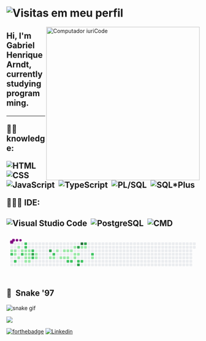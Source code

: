 # ![Visitas em meu perfil](https://komarev.com/ghpvc/?username=Gabrielarndt&color=ff00ff&label=Welcome+to+my+profile+you+are+visitor+nº:)
<img src="https://raw.githubusercontent.com/MicaelliMedeiros/micaellimedeiros/master/image/computer-illustration.png" min-width="400px" max-width="400px" width="400px" align="right" alt="Computador iuriCode">

<h2 align="left"> 
  Hi, I'm Gabriel Henrique Arndt, currently studying programming.
</p>

---

<p align="left">
  ✍🏾 knowledge:
  
![HTML](https://img.shields.io/badge/-HTML-black?style=flat&logo=HTML5)&nbsp;
![CSS](https://img.shields.io/badge/-CSS-black?style=flat&logo=CSS3&logoColor=1572B6)&nbsp;
![JavaScript](https://img.shields.io/badge/-JavaScript-black?style=flat&logo=JavaScript)&nbsp;
![TypeScript](https://img.shields.io/badge/-TypeScript-black?style=flat&logo=TypeScript&logoColor=3178C6)&nbsp;
![PL/SQL](https://img.shields.io/badge/-PL/SQL-black?style=flat&logo=Oracle)&nbsp;
![SQL*Plus](https://img.shields.io/badge/-SQL*Plus-black?style=flat&logo=Oracle)&nbsp;

</p>

<p align="left">
  👩🏾‍💻 IDE: 
  

![Visual Studio Code](https://img.shields.io/badge/-Visual%20Studio%20Code-black?style=flat&logo=visual-studio-code&logoColor=007ACC)&nbsp;
![PostgreSQL](https://img.shields.io/badge/-PostgreSQL-black?style=flat&logo=postgresql&logoColor=336791)&nbsp;
![CMD](https://img.shields.io/badge/-CMD-black?style=flat&logo=windows&logoColor=0078D6)&nbsp;  
---

<svg viewBox="-16 -32 880 192" width="880" height="192" xmlns="http://www.w3.org/2000/svg"><desc>Generated with https://github.com/Platane/snk</desc><style>@keyframes c0{1.63%{fill:var(--c1)}1.65%,to{fill:var(--ce)}}@keyframes c1{63.38%{fill:var(--c2)}63.4%,to{fill:var(--ce)}}@keyframes c2{2.18%{fill:var(--c1)}2.2%,to{fill:var(--ce)}}@keyframes c3{10.37%{fill:var(--c1)}10.39%,to{fill:var(--ce)}}@keyframes c4{65.02%{fill:var(--c2)}65.04%,to{fill:var(--ce)}}@keyframes c5{12.01%{fill:var(--c1)}12.03%,to{fill:var(--ce)}}@keyframes c6{9.28%{fill:var(--c1)}9.3%,to{fill:var(--ce)}}@keyframes c7{3.27%{fill:var(--c1)}3.29%,to{fill:var(--ce)}}@keyframes c8{61.74%{fill:var(--c2)}61.76%,to{fill:var(--ce)}}@keyframes c9{59.55%{fill:var(--c2)}59.57%,to{fill:var(--ce)}}@keyframes ca{59.01%{fill:var(--c2)}59.03%,to{fill:var(--ce)}}@keyframes cb{3.82%{fill:var(--c1)}3.84%,to{fill:var(--ce)}}@keyframes cc{5.45%{fill:var(--c1)}5.47%,to{fill:var(--ce)}}@keyframes cd{6%{fill:var(--c1)}6.02%,to{fill:var(--ce)}}@keyframes ce{7.64%{fill:var(--c1)}7.66%,to{fill:var(--ce)}}@keyframes cf{4.36%{fill:var(--c1)}4.38%,to{fill:var(--ce)}}@keyframes cg{4.91%{fill:var(--c1)}4.93%,to{fill:var(--ce)}}@keyframes ch{6.55%{fill:var(--c1)}6.57%,to{fill:var(--ce)}}@keyframes ci{7.09%{fill:var(--c1)}7.11%,to{fill:var(--ce)}}@keyframes cj{57.37%{fill:var(--c2)}57.39%,to{fill:var(--ce)}}@keyframes ck{68.84%{fill:var(--c3)}68.86%,to{fill:var(--ce)}}@keyframes cl{68.3%{fill:var(--c2)}68.32%,to{fill:var(--ce)}}@keyframes cm{16.93%{fill:var(--c1)}16.95%,to{fill:var(--ce)}}@keyframes cn{17.48%{fill:var(--c1)}17.5%,to{fill:var(--ce)}}@keyframes co{72.12%{fill:var(--c3)}72.14%,to{fill:var(--ce)}}@keyframes cp{19.66%{fill:var(--c1)}19.68%,to{fill:var(--ce)}}@keyframes cq{39.33%{fill:var(--c2)}39.35%,to{fill:var(--ce)}}@keyframes cr{20.21%{fill:var(--c1)}20.23%,to{fill:var(--ce)}}@keyframes cs{38.24%{fill:var(--c1)}38.26%,to{fill:var(--ce)}}@keyframes ct{21.3%{fill:var(--c1)}21.32%,to{fill:var(--ce)}}@keyframes cu{37.15%{fill:var(--c1)}37.17%,to{fill:var(--ce)}}@keyframes cv{21.85%{fill:var(--c1)}21.87%,to{fill:var(--ce)}}@keyframes cw{36.6%{fill:var(--c1)}36.62%,to{fill:var(--ce)}}@keyframes cx{22.39%{fill:var(--c1)}22.41%,to{fill:var(--ce)}}@keyframes cy{42.61%{fill:var(--c2)}42.63%,to{fill:var(--ce)}}@keyframes cz{36.06%{fill:var(--c1)}36.08%,to{fill:var(--ce)}}@keyframes c10{43.16%{fill:var(--c2)}43.18%,to{fill:var(--ce)}}@keyframes c11{34.96%{fill:var(--c1)}34.98%,to{fill:var(--ce)}}@keyframes c12{24.03%{fill:var(--c1)}24.05%,to{fill:var(--ce)}}@keyframes c13{23.49%{fill:var(--c1)}23.51%,to{fill:var(--ce)}}@keyframes c14{77.04%{fill:var(--c3)}77.06%,to{fill:var(--ce)}}@keyframes c15{24.58%{fill:var(--c1)}24.6%,to{fill:var(--ce)}}@keyframes c16{44.25%{fill:var(--c2)}44.27%,to{fill:var(--ce)}}@keyframes c17{84.14%{fill:var(--c3)}84.16%,to{fill:var(--ce)}}@keyframes c18{87.97%{fill:var(--c4)}87.99%,to{fill:var(--ce)}}@keyframes c19{26.22%{fill:var(--c1)}26.24%,to{fill:var(--ce)}}@keyframes c1a{44.8%{fill:var(--c2)}44.82%,to{fill:var(--ce)}}@keyframes c1b{78.68%{fill:var(--c3)}78.7%,to{fill:var(--ce)}}@keyframes c1c{26.77%{fill:var(--c1)}26.79%,to{fill:var(--ce)}}@keyframes c1d{47.53%{fill:var(--c2)}47.55%,to{fill:var(--ce)}}@keyframes c1e{29.5%{fill:var(--c1)}29.52%,to{fill:var(--ce)}}@keyframes u0{1.63%{transform:scale(0,1)}1.65%,2.18%{transform:scale(.03,1)}2.2%,3.27%{transform:scale(.06,1)}3.29%,3.82%{transform:scale(.09,1)}3.84%,4.36%{transform:scale(.13,1)}4.38%,4.91%{transform:scale(.16,1)}4.93%,5.45%{transform:scale(.19,1)}5.47%,6%{transform:scale(.22,1)}6.02%,6.55%{transform:scale(.25,1)}6.57%,7.09%{transform:scale(.28,1)}7.11%,7.64%{transform:scale(.31,1)}7.66%,9.28%{transform:scale(.34,1)}10.37%,9.3%{transform:scale(.38,1)}10.39%,12.01%{transform:scale(.41,1)}12.03%,16.93%{transform:scale(.44,1)}16.95%,17.48%{transform:scale(.47,1)}17.5%,19.66%{transform:scale(.5,1)}19.68%,20.21%{transform:scale(.53,1)}20.23%,21.3%{transform:scale(.56,1)}21.32%,21.85%{transform:scale(.59,1)}21.87%,22.39%{transform:scale(.63,1)}22.41%,23.49%{transform:scale(.66,1)}23.51%,24.03%{transform:scale(.69,1)}24.05%,24.58%{transform:scale(.72,1)}24.6%,26.22%{transform:scale(.75,1)}26.24%,26.77%{transform:scale(.78,1)}26.79%,29.5%{transform:scale(.81,1)}29.52%,34.96%{transform:scale(.84,1)}34.98%,36.06%{transform:scale(.88,1)}36.08%,36.6%{transform:scale(.91,1)}36.62%,37.15%{transform:scale(.94,1)}37.17%,38.24%{transform:scale(.97,1)}38.26%,to{transform:scale(1,1)}}@keyframes u1{39.33%{transform:scale(0,1)}39.35%,42.61%{transform:scale(.08,1)}42.63%,43.16%{transform:scale(.15,1)}43.18%,44.25%{transform:scale(.23,1)}44.27%,44.8%{transform:scale(.31,1)}44.82%,47.53%{transform:scale(.38,1)}47.55%,57.37%{transform:scale(.46,1)}57.39%,59.01%{transform:scale(.54,1)}59.03%,59.55%{transform:scale(.62,1)}59.57%,61.74%{transform:scale(.69,1)}61.76%,63.38%{transform:scale(.77,1)}63.4%,65.02%{transform:scale(.85,1)}65.04%,68.3%{transform:scale(.92,1)}68.32%,to{transform:scale(1,1)}}@keyframes u2{68.84%{transform:scale(0,1)}68.86%,72.12%{transform:scale(.2,1)}72.14%,77.04%{transform:scale(.4,1)}77.06%,78.68%{transform:scale(.6,1)}78.7%,84.14%{transform:scale(.8,1)}84.16%,to{transform:scale(1,1)}}@keyframes u3{87.97%{transform:scale(0,1)}87.99%,to{transform:scale(1,1)}}@keyframes s0{0%,99.45%{transform:translate(0,-16px)}1.64%{transform:translate(0,32px)}14.21%,4.37%{transform:translate(80px,32px)}4.92%{transform:translate(80px,48px)}5.46%{transform:translate(64px,48px)}6.01%,8.2%{transform:translate(64px,64px)}6.56%{transform:translate(80px,64px)}7.1%{transform:translate(80px,80px)}7.65%{transform:translate(64px,80px)}9.29%{transform:translate(32px,64px)}9.84%{transform:translate(32px,48px)}10.38%{transform:translate(16px,48px)}10.93%{transform:translate(16px,32px)}11.48%{transform:translate(32px,32px)}12.02%{transform:translate(32px,16px)}12.57%{transform:translate(48px,16px)}13.11%{transform:translate(48px,32px)}14.75%{transform:translate(80px,16px)}15.85%{transform:translate(112px,16px)}17.49%{transform:translate(112px,64px)}23.5%{transform:translate(288px,64px)}24.04%{transform:translate(288px,48px)}25.14%{transform:translate(320px,48px)}26.23%{transform:translate(320px,16px)}27.32%,79.78%{transform:translate(352px,16px)}28.96%{transform:translate(352px,64px)}30.05%{transform:translate(384px,64px)}31.15%{transform:translate(384px,32px)}34.43%{transform:translate(288px,32px)}34.97%{transform:translate(288px,16px)}35.52%{transform:translate(272px,16px)}36.07%{transform:translate(272px,32px)}38.8%{transform:translate(192px,32px)}39.34%{transform:translate(192px,48px)}41.53%{transform:translate(256px,48px)}42.62%{transform:translate(256px,80px)}46.45%{transform:translate(368px,80px)}47.54%{transform:translate(368px,48px)}54.64%{transform:translate(160px,48px)}55.19%{transform:translate(160px,32px)}57.38%{transform:translate(96px,32px)}57.92%{transform:translate(96px,16px)}59.02%{transform:translate(64px,16px)}59.56%,96.72%{transform:translate(64px,0)}60.11%{transform:translate(48px,0)}61.75%{transform:translate(48px,48px)}63.39%{transform:translate(0,48px)}63.93%{transform:translate(0,64px)}64.48%{transform:translate(16px,64px)}65.03%{transform:translate(16px,80px)}67.76%{transform:translate(96px,80px)}68.85%{transform:translate(96px,48px)}71.58%{transform:translate(176px,48px)}72.13%{transform:translate(176px,32px)}76.5%{transform:translate(304px,32px)}77.05%,81.42%{transform:translate(304px,16px)}78.14%{transform:translate(336px,16px)}78.69%{transform:translate(336px,0)}79.23%{transform:translate(352px,0)}84.15%{transform:translate(304px,96px)}84.7%{transform:translate(320px,96px)}87.98%{transform:translate(320px,0)}97.27%{transform:translate(64px,-16px)}}@keyframes s1{0%,99.45%{transform:translate(16px,-16px)}.55%{transform:translate(0,-16px)}2.19%{transform:translate(0,32px)}14.75%,4.92%{transform:translate(80px,32px)}5.46%{transform:translate(80px,48px)}6.01%{transform:translate(64px,48px)}6.56%,8.74%{transform:translate(64px,64px)}7.1%{transform:translate(80px,64px)}7.65%{transform:translate(80px,80px)}8.2%{transform:translate(64px,80px)}9.84%{transform:translate(32px,64px)}10.38%{transform:translate(32px,48px)}10.93%{transform:translate(16px,48px)}11.48%{transform:translate(16px,32px)}12.02%{transform:translate(32px,32px)}12.57%{transform:translate(32px,16px)}13.11%{transform:translate(48px,16px)}13.66%{transform:translate(48px,32px)}15.3%{transform:translate(80px,16px)}16.39%{transform:translate(112px,16px)}18.03%{transform:translate(112px,64px)}24.04%{transform:translate(288px,64px)}24.59%{transform:translate(288px,48px)}25.68%{transform:translate(320px,48px)}26.78%{transform:translate(320px,16px)}27.87%,80.33%{transform:translate(352px,16px)}29.51%{transform:translate(352px,64px)}30.6%{transform:translate(384px,64px)}31.69%{transform:translate(384px,32px)}34.97%{transform:translate(288px,32px)}35.52%{transform:translate(288px,16px)}36.07%{transform:translate(272px,16px)}36.61%{transform:translate(272px,32px)}39.34%{transform:translate(192px,32px)}39.89%{transform:translate(192px,48px)}42.08%{transform:translate(256px,48px)}43.17%{transform:translate(256px,80px)}46.99%{transform:translate(368px,80px)}48.09%{transform:translate(368px,48px)}55.19%{transform:translate(160px,48px)}55.74%{transform:translate(160px,32px)}57.92%{transform:translate(96px,32px)}58.47%{transform:translate(96px,16px)}59.56%{transform:translate(64px,16px)}60.11%,97.27%{transform:translate(64px,0)}60.66%{transform:translate(48px,0)}62.3%{transform:translate(48px,48px)}63.93%{transform:translate(0,48px)}64.48%{transform:translate(0,64px)}65.03%{transform:translate(16px,64px)}65.57%{transform:translate(16px,80px)}68.31%{transform:translate(96px,80px)}69.4%{transform:translate(96px,48px)}72.13%{transform:translate(176px,48px)}72.68%{transform:translate(176px,32px)}77.05%{transform:translate(304px,32px)}77.6%,81.97%{transform:translate(304px,16px)}78.69%{transform:translate(336px,16px)}79.23%{transform:translate(336px,0)}79.78%{transform:translate(352px,0)}84.7%{transform:translate(304px,96px)}85.25%{transform:translate(320px,96px)}88.52%{transform:translate(320px,0)}97.81%{transform:translate(64px,-16px)}}@keyframes s2{0%,99.45%{transform:translate(32px,-16px)}1.09%{transform:translate(0,-16px)}2.73%{transform:translate(0,32px)}15.3%,5.46%{transform:translate(80px,32px)}6.01%{transform:translate(80px,48px)}6.56%{transform:translate(64px,48px)}7.1%,9.29%{transform:translate(64px,64px)}7.65%{transform:translate(80px,64px)}8.2%{transform:translate(80px,80px)}8.74%{transform:translate(64px,80px)}10.38%{transform:translate(32px,64px)}10.93%{transform:translate(32px,48px)}11.48%{transform:translate(16px,48px)}12.02%{transform:translate(16px,32px)}12.57%{transform:translate(32px,32px)}13.11%{transform:translate(32px,16px)}13.66%{transform:translate(48px,16px)}14.21%{transform:translate(48px,32px)}15.85%{transform:translate(80px,16px)}16.94%{transform:translate(112px,16px)}18.58%{transform:translate(112px,64px)}24.59%{transform:translate(288px,64px)}25.14%{transform:translate(288px,48px)}26.23%{transform:translate(320px,48px)}27.32%{transform:translate(320px,16px)}28.42%,80.87%{transform:translate(352px,16px)}30.05%{transform:translate(352px,64px)}31.15%{transform:translate(384px,64px)}32.24%{transform:translate(384px,32px)}35.52%{transform:translate(288px,32px)}36.07%{transform:translate(288px,16px)}36.61%{transform:translate(272px,16px)}37.16%{transform:translate(272px,32px)}39.89%{transform:translate(192px,32px)}40.44%{transform:translate(192px,48px)}42.62%{transform:translate(256px,48px)}43.72%{transform:translate(256px,80px)}47.54%{transform:translate(368px,80px)}48.63%{transform:translate(368px,48px)}55.74%{transform:translate(160px,48px)}56.28%{transform:translate(160px,32px)}58.47%{transform:translate(96px,32px)}59.02%{transform:translate(96px,16px)}60.11%{transform:translate(64px,16px)}60.66%,97.81%{transform:translate(64px,0)}61.2%{transform:translate(48px,0)}62.84%{transform:translate(48px,48px)}64.48%{transform:translate(0,48px)}65.03%{transform:translate(0,64px)}65.57%{transform:translate(16px,64px)}66.12%{transform:translate(16px,80px)}68.85%{transform:translate(96px,80px)}69.95%{transform:translate(96px,48px)}72.68%{transform:translate(176px,48px)}73.22%{transform:translate(176px,32px)}77.6%{transform:translate(304px,32px)}78.14%,82.51%{transform:translate(304px,16px)}79.23%{transform:translate(336px,16px)}79.78%{transform:translate(336px,0)}80.33%{transform:translate(352px,0)}85.25%{transform:translate(304px,96px)}85.79%{transform:translate(320px,96px)}89.07%{transform:translate(320px,0)}98.36%{transform:translate(64px,-16px)}}@keyframes s3{0%,99.45%{transform:translate(48px,-16px)}1.64%{transform:translate(0,-16px)}3.28%{transform:translate(0,32px)}15.85%,6.01%{transform:translate(80px,32px)}6.56%{transform:translate(80px,48px)}7.1%{transform:translate(64px,48px)}7.65%,9.84%{transform:translate(64px,64px)}8.2%{transform:translate(80px,64px)}8.74%{transform:translate(80px,80px)}9.29%{transform:translate(64px,80px)}10.93%{transform:translate(32px,64px)}11.48%{transform:translate(32px,48px)}12.02%{transform:translate(16px,48px)}12.57%{transform:translate(16px,32px)}13.11%{transform:translate(32px,32px)}13.66%{transform:translate(32px,16px)}14.21%{transform:translate(48px,16px)}14.75%{transform:translate(48px,32px)}16.39%{transform:translate(80px,16px)}17.49%{transform:translate(112px,16px)}19.13%{transform:translate(112px,64px)}25.14%{transform:translate(288px,64px)}25.68%{transform:translate(288px,48px)}26.78%{transform:translate(320px,48px)}27.87%{transform:translate(320px,16px)}28.96%,81.42%{transform:translate(352px,16px)}30.6%{transform:translate(352px,64px)}31.69%{transform:translate(384px,64px)}32.79%{transform:translate(384px,32px)}36.07%{transform:translate(288px,32px)}36.61%{transform:translate(288px,16px)}37.16%{transform:translate(272px,16px)}37.7%{transform:translate(272px,32px)}40.44%{transform:translate(192px,32px)}40.98%{transform:translate(192px,48px)}43.17%{transform:translate(256px,48px)}44.26%{transform:translate(256px,80px)}48.09%{transform:translate(368px,80px)}49.18%{transform:translate(368px,48px)}56.28%{transform:translate(160px,48px)}56.83%{transform:translate(160px,32px)}59.02%{transform:translate(96px,32px)}59.56%{transform:translate(96px,16px)}60.66%{transform:translate(64px,16px)}61.2%,98.36%{transform:translate(64px,0)}61.75%{transform:translate(48px,0)}63.39%{transform:translate(48px,48px)}65.03%{transform:translate(0,48px)}65.57%{transform:translate(0,64px)}66.12%{transform:translate(16px,64px)}66.67%{transform:translate(16px,80px)}69.4%{transform:translate(96px,80px)}70.49%{transform:translate(96px,48px)}73.22%{transform:translate(176px,48px)}73.77%{transform:translate(176px,32px)}78.14%{transform:translate(304px,32px)}78.69%,83.06%{transform:translate(304px,16px)}79.78%{transform:translate(336px,16px)}80.33%{transform:translate(336px,0)}80.87%{transform:translate(352px,0)}85.79%{transform:translate(304px,96px)}86.34%{transform:translate(320px,96px)}89.62%{transform:translate(320px,0)}98.91%{transform:translate(64px,-16px)}}:root{--cb:#1b1f230a;--cs:purple;--ce:#ebedf0;--c0:#ebedf0;--c1:#9be9a8;--c2:#40c463;--c3:#30a14e;--c4:#216e39}@media (prefers-color-scheme:dark){:root{--cb:#1b1f230a;--cs:purple;--ce:#161b22;--c1:#01311f;--c2:#034525;--c3:#0f6d31;--c4:#00c647}}.c{shape-rendering:geometricPrecision;fill:var(--ce);stroke-width:1px;stroke:var(--cb);animation:none 18300ms linear infinite}.c.c0{fill:var(--c1);animation-name:c0}.c.c1{fill:var(--c2);animation-name:c1}.c.c2,.c.c3{fill:var(--c1);animation-name:c2}.c.c3{animation-name:c3}.c.c4{fill:var(--c2);animation-name:c4}.c.c5,.c.c6,.c.c7{fill:var(--c1);animation-name:c5}.c.c6,.c.c7{animation-name:c6}.c.c7{animation-name:c7}.c.c8,.c.c9,.c.ca{fill:var(--c2);animation-name:c8}.c.c9,.c.ca{animation-name:c9}.c.ca{animation-name:ca}.c.cb,.c.cc{fill:var(--c1);animation-name:cb}.c.cc{animation-name:cc}.c.cd,.c.ce,.c.cf{fill:var(--c1);animation-name:cd}.c.ce,.c.cf{animation-name:ce}.c.cf{animation-name:cf}.c.cg,.c.ch,.c.ci{fill:var(--c1);animation-name:cg}.c.ch,.c.ci{animation-name:ch}.c.ci{animation-name:ci}.c.cj{fill:var(--c2);animation-name:cj}.c.ck{fill:var(--c3);animation-name:ck}.c.cl{fill:var(--c2);animation-name:cl}.c.cm,.c.cn{fill:var(--c1);animation-name:cm}.c.cn{animation-name:cn}.c.co{fill:var(--c3);animation-name:co}.c.cp{fill:var(--c1);animation-name:cp}.c.cq{fill:var(--c2);animation-name:cq}.c.cr{fill:var(--c1);animation-name:cr}.c.cs,.c.ct,.c.cu{fill:var(--c1);animation-name:cs}.c.ct,.c.cu{animation-name:ct}.c.cu{animation-name:cu}.c.cv,.c.cw,.c.cx{fill:var(--c1);animation-name:cv}.c.cw,.c.cx{animation-name:cw}.c.cx{animation-name:cx}.c.cy{fill:var(--c2);animation-name:cy}.c.cz{fill:var(--c1);animation-name:cz}.c.c10{fill:var(--c2);animation-name:c10}.c.c11,.c.c12,.c.c13{fill:var(--c1);animation-name:c11}.c.c12,.c.c13{animation-name:c12}.c.c13{animation-name:c13}.c.c14{fill:var(--c3);animation-name:c14}.c.c15{fill:var(--c1);animation-name:c15}.c.c16{fill:var(--c2);animation-name:c16}.c.c17{fill:var(--c3);animation-name:c17}.c.c18{fill:var(--c4);animation-name:c18}.c.c19{fill:var(--c1);animation-name:c19}.c.c1a{fill:var(--c2);animation-name:c1a}.c.c1b{fill:var(--c3);animation-name:c1b}.c.c1c{fill:var(--c1);animation-name:c1c}.c.c1d{fill:var(--c2);animation-name:c1d}.c.c1e{fill:var(--c1);animation-name:c1e}.s,.u{animation:none linear 18300ms infinite}.u,.u.u0{transform-origin:0 0}.u{transform:scale(0,1)}.u.u0{fill:var(--c1);animation-name:u0}.u.u1{fill:var(--c2);animation-name:u1;transform-origin:532.1px 0}.u.u2{fill:var(--c3);animation-name:u2;transform-origin:748.2px 0}.u.u3{fill:var(--c4);animation-name:u3;transform-origin:831.4px 0}.s{shape-rendering:geometricPrecision;fill:var(--cs)}.s.s0{transform:translate(0,-16px);animation-name:s0}.s.s1{transform:translate(16px,-16px);animation-name:s1}.s.s2{transform:translate(32px,-16px);animation-name:s2}.s.s3{transform:translate(48px,-16px);animation-name:s3}</style><rect class="c" x="2" y="2" rx="2" ry="2" width="12" height="12"/><rect class="c" x="2" y="18" rx="2" ry="2" width="12" height="12"/><rect class="c c0" x="2" y="34" rx="2" ry="2" width="12" height="12"/><rect class="c c1" x="2" y="50" rx="2" ry="2" width="12" height="12"/><rect class="c" x="2" y="66" rx="2" ry="2" width="12" height="12"/><rect class="c" x="2" y="82" rx="2" ry="2" width="12" height="12"/><rect class="c" x="2" y="98" rx="2" ry="2" width="12" height="12"/><rect class="c" x="18" y="2" rx="2" ry="2" width="12" height="12"/><rect class="c" x="18" y="18" rx="2" ry="2" width="12" height="12"/><rect class="c c2" x="18" y="34" rx="2" ry="2" width="12" height="12"/><rect class="c c3" x="18" y="50" rx="2" ry="2" width="12" height="12"/><rect class="c" x="18" y="66" rx="2" ry="2" width="12" height="12"/><rect class="c c4" x="18" y="82" rx="2" ry="2" width="12" height="12"/><rect class="c" x="18" y="98" rx="2" ry="2" width="12" height="12"/><rect class="c" x="34" y="2" rx="2" ry="2" width="12" height="12"/><rect class="c c5" x="34" y="18" rx="2" ry="2" width="12" height="12"/><rect class="c" x="34" y="34" rx="2" ry="2" width="12" height="12"/><rect class="c" x="34" y="50" rx="2" ry="2" width="12" height="12"/><rect class="c c6" x="34" y="66" rx="2" ry="2" width="12" height="12"/><rect class="c" x="34" y="82" rx="2" ry="2" width="12" height="12"/><rect class="c" x="34" y="98" rx="2" ry="2" width="12" height="12"/><rect class="c" x="50" y="2" rx="2" ry="2" width="12" height="12"/><rect class="c" x="50" y="18" rx="2" ry="2" width="12" height="12"/><rect class="c c7" x="50" y="34" rx="2" ry="2" width="12" height="12"/><rect class="c c8" x="50" y="50" rx="2" ry="2" width="12" height="12"/><rect class="c" x="50" y="66" rx="2" ry="2" width="12" height="12"/><rect class="c" x="50" y="82" rx="2" ry="2" width="12" height="12"/><rect class="c" x="50" y="98" rx="2" ry="2" width="12" height="12"/><rect class="c c9" x="66" y="2" rx="2" ry="2" width="12" height="12"/><rect class="c ca" x="66" y="18" rx="2" ry="2" width="12" height="12"/><rect class="c cb" x="66" y="34" rx="2" ry="2" width="12" height="12"/><rect class="c cc" x="66" y="50" rx="2" ry="2" width="12" height="12"/><rect class="c cd" x="66" y="66" rx="2" ry="2" width="12" height="12"/><rect class="c ce" x="66" y="82" rx="2" ry="2" width="12" height="12"/><rect class="c" x="66" y="98" rx="2" ry="2" width="12" height="12"/><rect class="c" x="82" y="2" rx="2" ry="2" width="12" height="12"/><rect class="c" x="82" y="18" rx="2" ry="2" width="12" height="12"/><rect class="c cf" x="82" y="34" rx="2" ry="2" width="12" height="12"/><rect class="c cg" x="82" y="50" rx="2" ry="2" width="12" height="12"/><rect class="c ch" x="82" y="66" rx="2" ry="2" width="12" height="12"/><rect class="c ci" x="82" y="82" rx="2" ry="2" width="12" height="12"/><rect class="c" x="82" y="98" rx="2" ry="2" width="12" height="12"/><rect class="c" x="98" y="2" rx="2" ry="2" width="12" height="12"/><rect class="c" x="98" y="18" rx="2" ry="2" width="12" height="12"/><rect class="c cj" x="98" y="34" rx="2" ry="2" width="12" height="12"/><rect class="c ck" x="98" y="50" rx="2" ry="2" width="12" height="12"/><rect class="c cl" x="98" y="66" rx="2" ry="2" width="12" height="12"/><rect class="c" x="98" y="82" rx="2" ry="2" width="12" height="12"/><rect class="c" x="98" y="98" rx="2" ry="2" width="12" height="12"/><rect class="c" x="114" y="2" rx="2" ry="2" width="12" height="12"/><rect class="c" x="114" y="18" rx="2" ry="2" width="12" height="12"/><rect class="c" x="114" y="34" rx="2" ry="2" width="12" height="12"/><rect class="c cm" x="114" y="50" rx="2" ry="2" width="12" height="12"/><rect class="c cn" x="114" y="66" rx="2" ry="2" width="12" height="12"/><rect class="c" x="114" y="82" rx="2" ry="2" width="12" height="12"/><rect class="c" x="114" y="98" rx="2" ry="2" width="12" height="12"/><rect class="c" x="130" y="2" rx="2" ry="2" width="12" height="12"/><rect class="c" x="130" y="18" rx="2" ry="2" width="12" height="12"/><rect class="c" x="130" y="34" rx="2" ry="2" width="12" height="12"/><rect class="c" x="130" y="50" rx="2" ry="2" width="12" height="12"/><rect class="c" x="130" y="66" rx="2" ry="2" width="12" height="12"/><rect class="c" x="130" y="82" rx="2" ry="2" width="12" height="12"/><rect class="c" x="130" y="98" rx="2" ry="2" width="12" height="12"/><rect class="c" x="146" y="2" rx="2" ry="2" width="12" height="12"/><rect class="c" x="146" y="18" rx="2" ry="2" width="12" height="12"/><rect class="c" x="146" y="34" rx="2" ry="2" width="12" height="12"/><rect class="c" x="146" y="50" rx="2" ry="2" width="12" height="12"/><rect class="c" x="146" y="66" rx="2" ry="2" width="12" height="12"/><rect class="c" x="146" y="82" rx="2" ry="2" width="12" height="12"/><rect class="c" x="146" y="98" rx="2" ry="2" width="12" height="12"/><rect class="c" x="162" y="2" rx="2" ry="2" width="12" height="12"/><rect class="c" x="162" y="18" rx="2" ry="2" width="12" height="12"/><rect class="c" x="162" y="34" rx="2" ry="2" width="12" height="12"/><rect class="c" x="162" y="50" rx="2" ry="2" width="12" height="12"/><rect class="c" x="162" y="66" rx="2" ry="2" width="12" height="12"/><rect class="c" x="162" y="82" rx="2" ry="2" width="12" height="12"/><rect class="c" x="162" y="98" rx="2" ry="2" width="12" height="12"/><rect class="c" x="178" y="2" rx="2" ry="2" width="12" height="12"/><rect class="c" x="178" y="18" rx="2" ry="2" width="12" height="12"/><rect class="c co" x="178" y="34" rx="2" ry="2" width="12" height="12"/><rect class="c" x="178" y="50" rx="2" ry="2" width="12" height="12"/><rect class="c cp" x="178" y="66" rx="2" ry="2" width="12" height="12"/><rect class="c" x="178" y="82" rx="2" ry="2" width="12" height="12"/><rect class="c" x="178" y="98" rx="2" ry="2" width="12" height="12"/><rect class="c" x="194" y="2" rx="2" ry="2" width="12" height="12"/><rect class="c" x="194" y="18" rx="2" ry="2" width="12" height="12"/><rect class="c" x="194" y="34" rx="2" ry="2" width="12" height="12"/><rect class="c cq" x="194" y="50" rx="2" ry="2" width="12" height="12"/><rect class="c cr" x="194" y="66" rx="2" ry="2" width="12" height="12"/><rect class="c" x="194" y="82" rx="2" ry="2" width="12" height="12"/><rect class="c" x="194" y="98" rx="2" ry="2" width="12" height="12"/><rect class="c" x="210" y="2" rx="2" ry="2" width="12" height="12"/><rect class="c" x="210" y="18" rx="2" ry="2" width="12" height="12"/><rect class="c cs" x="210" y="34" rx="2" ry="2" width="12" height="12"/><rect class="c" x="210" y="50" rx="2" ry="2" width="12" height="12"/><rect class="c" x="210" y="66" rx="2" ry="2" width="12" height="12"/><rect class="c" x="210" y="82" rx="2" ry="2" width="12" height="12"/><rect class="c" x="210" y="98" rx="2" ry="2" width="12" height="12"/><rect class="c" x="226" y="2" rx="2" ry="2" width="12" height="12"/><rect class="c" x="226" y="18" rx="2" ry="2" width="12" height="12"/><rect class="c" x="226" y="34" rx="2" ry="2" width="12" height="12"/><rect class="c" x="226" y="50" rx="2" ry="2" width="12" height="12"/><rect class="c ct" x="226" y="66" rx="2" ry="2" width="12" height="12"/><rect class="c" x="226" y="82" rx="2" ry="2" width="12" height="12"/><rect class="c" x="226" y="98" rx="2" ry="2" width="12" height="12"/><rect class="c" x="242" y="2" rx="2" ry="2" width="12" height="12"/><rect class="c" x="242" y="18" rx="2" ry="2" width="12" height="12"/><rect class="c cu" x="242" y="34" rx="2" ry="2" width="12" height="12"/><rect class="c" x="242" y="50" rx="2" ry="2" width="12" height="12"/><rect class="c cv" x="242" y="66" rx="2" ry="2" width="12" height="12"/><rect class="c" x="242" y="82" rx="2" ry="2" width="12" height="12"/><rect class="c" x="242" y="98" rx="2" ry="2" width="12" height="12"/><rect class="c" x="258" y="2" rx="2" ry="2" width="12" height="12"/><rect class="c" x="258" y="18" rx="2" ry="2" width="12" height="12"/><rect class="c cw" x="258" y="34" rx="2" ry="2" width="12" height="12"/><rect class="c" x="258" y="50" rx="2" ry="2" width="12" height="12"/><rect class="c cx" x="258" y="66" rx="2" ry="2" width="12" height="12"/><rect class="c cy" x="258" y="82" rx="2" ry="2" width="12" height="12"/><rect class="c" x="258" y="98" rx="2" ry="2" width="12" height="12"/><rect class="c" x="274" y="2" rx="2" ry="2" width="12" height="12"/><rect class="c" x="274" y="18" rx="2" ry="2" width="12" height="12"/><rect class="c cz" x="274" y="34" rx="2" ry="2" width="12" height="12"/><rect class="c" x="274" y="50" rx="2" ry="2" width="12" height="12"/><rect class="c" x="274" y="66" rx="2" ry="2" width="12" height="12"/><rect class="c c10" x="274" y="82" rx="2" ry="2" width="12" height="12"/><rect class="c" x="274" y="98" rx="2" ry="2" width="12" height="12"/><rect class="c" x="290" y="2" rx="2" ry="2" width="12" height="12"/><rect class="c c11" x="290" y="18" rx="2" ry="2" width="12" height="12"/><rect class="c" x="290" y="34" rx="2" ry="2" width="12" height="12"/><rect class="c c12" x="290" y="50" rx="2" ry="2" width="12" height="12"/><rect class="c c13" x="290" y="66" rx="2" ry="2" width="12" height="12"/><rect class="c" x="290" y="82" rx="2" ry="2" width="12" height="12"/><rect class="c" x="290" y="98" rx="2" ry="2" width="12" height="12"/><rect class="c" x="306" y="2" rx="2" ry="2" width="12" height="12"/><rect class="c c14" x="306" y="18" rx="2" ry="2" width="12" height="12"/><rect class="c" x="306" y="34" rx="2" ry="2" width="12" height="12"/><rect class="c c15" x="306" y="50" rx="2" ry="2" width="12" height="12"/><rect class="c" x="306" y="66" rx="2" ry="2" width="12" height="12"/><rect class="c c16" x="306" y="82" rx="2" ry="2" width="12" height="12"/><rect class="c c17" x="306" y="98" rx="2" ry="2" width="12" height="12"/><rect class="c c18" x="322" y="2" rx="2" ry="2" width="12" height="12"/><rect class="c c19" x="322" y="18" rx="2" ry="2" width="12" height="12"/><rect class="c" x="322" y="34" rx="2" ry="2" width="12" height="12"/><rect class="c" x="322" y="50" rx="2" ry="2" width="12" height="12"/><rect class="c" x="322" y="66" rx="2" ry="2" width="12" height="12"/><rect class="c c1a" x="322" y="82" rx="2" ry="2" width="12" height="12"/><rect class="c" x="322" y="98" rx="2" ry="2" width="12" height="12"/><rect class="c c1b" x="338" y="2" rx="2" ry="2" width="12" height="12"/><rect class="c c1c" x="338" y="18" rx="2" ry="2" width="12" height="12"/><rect class="c" x="338" y="34" rx="2" ry="2" width="12" height="12"/><rect class="c" x="338" y="50" rx="2" ry="2" width="12" height="12"/><rect class="c" x="338" y="66" rx="2" ry="2" width="12" height="12"/><rect class="c" x="338" y="82" rx="2" ry="2" width="12" height="12"/><rect class="c" x="338" y="98" rx="2" ry="2" width="12" height="12"/><rect class="c" x="354" y="2" rx="2" ry="2" width="12" height="12"/><rect class="c" x="354" y="18" rx="2" ry="2" width="12" height="12"/><rect class="c" x="354" y="34" rx="2" ry="2" width="12" height="12"/><rect class="c" x="354" y="50" rx="2" ry="2" width="12" height="12"/><rect class="c" x="354" y="66" rx="2" ry="2" width="12" height="12"/><rect class="c" x="354" y="82" rx="2" ry="2" width="12" height="12"/><rect class="c" x="354" y="98" rx="2" ry="2" width="12" height="12"/><rect class="c" x="370" y="2" rx="2" ry="2" width="12" height="12"/><rect class="c" x="370" y="18" rx="2" ry="2" width="12" height="12"/><rect class="c" x="370" y="34" rx="2" ry="2" width="12" height="12"/><rect class="c c1d" x="370" y="50" rx="2" ry="2" width="12" height="12"/><rect class="c c1e" x="370" y="66" rx="2" ry="2" width="12" height="12"/><rect class="c" x="370" y="82" rx="2" ry="2" width="12" height="12"/><rect class="c" x="370" y="98" rx="2" ry="2" width="12" height="12"/><rect class="c" x="386" y="2" rx="2" ry="2" width="12" height="12"/><rect class="c" x="386" y="18" rx="2" ry="2" width="12" height="12"/><rect class="c" x="386" y="34" rx="2" ry="2" width="12" height="12"/><rect class="c" x="386" y="50" rx="2" ry="2" width="12" height="12"/><rect class="c" x="386" y="66" rx="2" ry="2" width="12" height="12"/><rect class="c" x="386" y="82" rx="2" ry="2" width="12" height="12"/><rect class="c" x="386" y="98" rx="2" ry="2" width="12" height="12"/><rect class="c" x="402" y="2" rx="2" ry="2" width="12" height="12"/><rect class="c" x="402" y="18" rx="2" ry="2" width="12" height="12"/><rect class="c" x="402" y="34" rx="2" ry="2" width="12" height="12"/><rect class="c" x="402" y="50" rx="2" ry="2" width="12" height="12"/><rect class="c" x="402" y="66" rx="2" ry="2" width="12" height="12"/><rect class="c" x="402" y="82" rx="2" ry="2" width="12" height="12"/><rect class="c" x="402" y="98" rx="2" ry="2" width="12" height="12"/><rect class="c" x="418" y="2" rx="2" ry="2" width="12" height="12"/><rect class="c" x="418" y="18" rx="2" ry="2" width="12" height="12"/><rect class="c" x="418" y="34" rx="2" ry="2" width="12" height="12"/><rect class="c" x="418" y="50" rx="2" ry="2" width="12" height="12"/><rect class="c" x="418" y="66" rx="2" ry="2" width="12" height="12"/><rect class="c" x="418" y="82" rx="2" ry="2" width="12" height="12"/><rect class="c" x="418" y="98" rx="2" ry="2" width="12" height="12"/><rect class="c" x="434" y="2" rx="2" ry="2" width="12" height="12"/><rect class="c" x="434" y="18" rx="2" ry="2" width="12" height="12"/><rect class="c" x="434" y="34" rx="2" ry="2" width="12" height="12"/><rect class="c" x="434" y="50" rx="2" ry="2" width="12" height="12"/><rect class="c" x="434" y="66" rx="2" ry="2" width="12" height="12"/><rect class="c" x="434" y="82" rx="2" ry="2" width="12" height="12"/><rect class="c" x="434" y="98" rx="2" ry="2" width="12" height="12"/><rect class="c" x="450" y="2" rx="2" ry="2" width="12" height="12"/><rect class="c" x="450" y="18" rx="2" ry="2" width="12" height="12"/><rect class="c" x="450" y="34" rx="2" ry="2" width="12" height="12"/><rect class="c" x="450" y="50" rx="2" ry="2" width="12" height="12"/><rect class="c" x="450" y="66" rx="2" ry="2" width="12" height="12"/><rect class="c" x="450" y="82" rx="2" ry="2" width="12" height="12"/><rect class="c" x="450" y="98" rx="2" ry="2" width="12" height="12"/><rect class="c" x="466" y="2" rx="2" ry="2" width="12" height="12"/><rect class="c" x="466" y="18" rx="2" ry="2" width="12" height="12"/><rect class="c" x="466" y="34" rx="2" ry="2" width="12" height="12"/><rect class="c" x="466" y="50" rx="2" ry="2" width="12" height="12"/><rect class="c" x="466" y="66" rx="2" ry="2" width="12" height="12"/><rect class="c" x="466" y="82" rx="2" ry="2" width="12" height="12"/><rect class="c" x="466" y="98" rx="2" ry="2" width="12" height="12"/><rect class="c" x="482" y="2" rx="2" ry="2" width="12" height="12"/><rect class="c" x="482" y="18" rx="2" ry="2" width="12" height="12"/><rect class="c" x="482" y="34" rx="2" ry="2" width="12" height="12"/><rect class="c" x="482" y="50" rx="2" ry="2" width="12" height="12"/><rect class="c" x="482" y="66" rx="2" ry="2" width="12" height="12"/><rect class="c" x="482" y="82" rx="2" ry="2" width="12" height="12"/><rect class="c" x="482" y="98" rx="2" ry="2" width="12" height="12"/><rect class="c" x="498" y="2" rx="2" ry="2" width="12" height="12"/><rect class="c" x="498" y="18" rx="2" ry="2" width="12" height="12"/><rect class="c" x="498" y="34" rx="2" ry="2" width="12" height="12"/><rect class="c" x="498" y="50" rx="2" ry="2" width="12" height="12"/><rect class="c" x="498" y="66" rx="2" ry="2" width="12" height="12"/><rect class="c" x="498" y="82" rx="2" ry="2" width="12" height="12"/><rect class="c" x="498" y="98" rx="2" ry="2" width="12" height="12"/><rect class="c" x="514" y="2" rx="2" ry="2" width="12" height="12"/><rect class="c" x="514" y="18" rx="2" ry="2" width="12" height="12"/><rect class="c" x="514" y="34" rx="2" ry="2" width="12" height="12"/><rect class="c" x="514" y="50" rx="2" ry="2" width="12" height="12"/><rect class="c" x="514" y="66" rx="2" ry="2" width="12" height="12"/><rect class="c" x="514" y="82" rx="2" ry="2" width="12" height="12"/><rect class="c" x="514" y="98" rx="2" ry="2" width="12" height="12"/><rect class="c" x="530" y="2" rx="2" ry="2" width="12" height="12"/><rect class="c" x="530" y="18" rx="2" ry="2" width="12" height="12"/><rect class="c" x="530" y="34" rx="2" ry="2" width="12" height="12"/><rect class="c" x="530" y="50" rx="2" ry="2" width="12" height="12"/><rect class="c" x="530" y="66" rx="2" ry="2" width="12" height="12"/><rect class="c" x="530" y="82" rx="2" ry="2" width="12" height="12"/><rect class="c" x="530" y="98" rx="2" ry="2" width="12" height="12"/><rect class="c" x="546" y="2" rx="2" ry="2" width="12" height="12"/><rect class="c" x="546" y="18" rx="2" ry="2" width="12" height="12"/><rect class="c" x="546" y="34" rx="2" ry="2" width="12" height="12"/><rect class="c" x="546" y="50" rx="2" ry="2" width="12" height="12"/><rect class="c" x="546" y="66" rx="2" ry="2" width="12" height="12"/><rect class="c" x="546" y="82" rx="2" ry="2" width="12" height="12"/><rect class="c" x="546" y="98" rx="2" ry="2" width="12" height="12"/><rect class="c" x="562" y="2" rx="2" ry="2" width="12" height="12"/><rect class="c" x="562" y="18" rx="2" ry="2" width="12" height="12"/><rect class="c" x="562" y="34" rx="2" ry="2" width="12" height="12"/><rect class="c" x="562" y="50" rx="2" ry="2" width="12" height="12"/><rect class="c" x="562" y="66" rx="2" ry="2" width="12" height="12"/><rect class="c" x="562" y="82" rx="2" ry="2" width="12" height="12"/><rect class="c" x="562" y="98" rx="2" ry="2" width="12" height="12"/><rect class="c" x="578" y="2" rx="2" ry="2" width="12" height="12"/><rect class="c" x="578" y="18" rx="2" ry="2" width="12" height="12"/><rect class="c" x="578" y="34" rx="2" ry="2" width="12" height="12"/><rect class="c" x="578" y="50" rx="2" ry="2" width="12" height="12"/><rect class="c" x="578" y="66" rx="2" ry="2" width="12" height="12"/><rect class="c" x="578" y="82" rx="2" ry="2" width="12" height="12"/><rect class="c" x="578" y="98" rx="2" ry="2" width="12" height="12"/><rect class="c" x="594" y="2" rx="2" ry="2" width="12" height="12"/><rect class="c" x="594" y="18" rx="2" ry="2" width="12" height="12"/><rect class="c" x="594" y="34" rx="2" ry="2" width="12" height="12"/><rect class="c" x="594" y="50" rx="2" ry="2" width="12" height="12"/><rect class="c" x="594" y="66" rx="2" ry="2" width="12" height="12"/><rect class="c" x="594" y="82" rx="2" ry="2" width="12" height="12"/><rect class="c" x="594" y="98" rx="2" ry="2" width="12" height="12"/><rect class="c" x="610" y="2" rx="2" ry="2" width="12" height="12"/><rect class="c" x="610" y="18" rx="2" ry="2" width="12" height="12"/><rect class="c" x="610" y="34" rx="2" ry="2" width="12" height="12"/><rect class="c" x="610" y="50" rx="2" ry="2" width="12" height="12"/><rect class="c" x="610" y="66" rx="2" ry="2" width="12" height="12"/><rect class="c" x="610" y="82" rx="2" ry="2" width="12" height="12"/><rect class="c" x="610" y="98" rx="2" ry="2" width="12" height="12"/><rect class="c" x="626" y="2" rx="2" ry="2" width="12" height="12"/><rect class="c" x="626" y="18" rx="2" ry="2" width="12" height="12"/><rect class="c" x="626" y="34" rx="2" ry="2" width="12" height="12"/><rect class="c" x="626" y="50" rx="2" ry="2" width="12" height="12"/><rect class="c" x="626" y="66" rx="2" ry="2" width="12" height="12"/><rect class="c" x="626" y="82" rx="2" ry="2" width="12" height="12"/><rect class="c" x="626" y="98" rx="2" ry="2" width="12" height="12"/><rect class="c" x="642" y="2" rx="2" ry="2" width="12" height="12"/><rect class="c" x="642" y="18" rx="2" ry="2" width="12" height="12"/><rect class="c" x="642" y="34" rx="2" ry="2" width="12" height="12"/><rect class="c" x="642" y="50" rx="2" ry="2" width="12" height="12"/><rect class="c" x="642" y="66" rx="2" ry="2" width="12" height="12"/><rect class="c" x="642" y="82" rx="2" ry="2" width="12" height="12"/><rect class="c" x="642" y="98" rx="2" ry="2" width="12" height="12"/><rect class="c" x="658" y="2" rx="2" ry="2" width="12" height="12"/><rect class="c" x="658" y="18" rx="2" ry="2" width="12" height="12"/><rect class="c" x="658" y="34" rx="2" ry="2" width="12" height="12"/><rect class="c" x="658" y="50" rx="2" ry="2" width="12" height="12"/><rect class="c" x="658" y="66" rx="2" ry="2" width="12" height="12"/><rect class="c" x="658" y="82" rx="2" ry="2" width="12" height="12"/><rect class="c" x="658" y="98" rx="2" ry="2" width="12" height="12"/><rect class="c" x="674" y="2" rx="2" ry="2" width="12" height="12"/><rect class="c" x="674" y="18" rx="2" ry="2" width="12" height="12"/><rect class="c" x="674" y="34" rx="2" ry="2" width="12" height="12"/><rect class="c" x="674" y="50" rx="2" ry="2" width="12" height="12"/><rect class="c" x="674" y="66" rx="2" ry="2" width="12" height="12"/><rect class="c" x="674" y="82" rx="2" ry="2" width="12" height="12"/><rect class="c" x="674" y="98" rx="2" ry="2" width="12" height="12"/><rect class="c" x="690" y="2" rx="2" ry="2" width="12" height="12"/><rect class="c" x="690" y="18" rx="2" ry="2" width="12" height="12"/><rect class="c" x="690" y="34" rx="2" ry="2" width="12" height="12"/><rect class="c" x="690" y="50" rx="2" ry="2" width="12" height="12"/><rect class="c" x="690" y="66" rx="2" ry="2" width="12" height="12"/><rect class="c" x="690" y="82" rx="2" ry="2" width="12" height="12"/><rect class="c" x="690" y="98" rx="2" ry="2" width="12" height="12"/><rect class="c" x="706" y="2" rx="2" ry="2" width="12" height="12"/><rect class="c" x="706" y="18" rx="2" ry="2" width="12" height="12"/><rect class="c" x="706" y="34" rx="2" ry="2" width="12" height="12"/><rect class="c" x="706" y="50" rx="2" ry="2" width="12" height="12"/><rect class="c" x="706" y="66" rx="2" ry="2" width="12" height="12"/><rect class="c" x="706" y="82" rx="2" ry="2" width="12" height="12"/><rect class="c" x="706" y="98" rx="2" ry="2" width="12" height="12"/><rect class="c" x="722" y="2" rx="2" ry="2" width="12" height="12"/><rect class="c" x="722" y="18" rx="2" ry="2" width="12" height="12"/><rect class="c" x="722" y="34" rx="2" ry="2" width="12" height="12"/><rect class="c" x="722" y="50" rx="2" ry="2" width="12" height="12"/><rect class="c" x="722" y="66" rx="2" ry="2" width="12" height="12"/><rect class="c" x="722" y="82" rx="2" ry="2" width="12" height="12"/><rect class="c" x="722" y="98" rx="2" ry="2" width="12" height="12"/><rect class="c" x="738" y="2" rx="2" ry="2" width="12" height="12"/><rect class="c" x="738" y="18" rx="2" ry="2" width="12" height="12"/><rect class="c" x="738" y="34" rx="2" ry="2" width="12" height="12"/><rect class="c" x="738" y="50" rx="2" ry="2" width="12" height="12"/><rect class="c" x="738" y="66" rx="2" ry="2" width="12" height="12"/><rect class="c" x="738" y="82" rx="2" ry="2" width="12" height="12"/><rect class="c" x="738" y="98" rx="2" ry="2" width="12" height="12"/><rect class="c" x="754" y="2" rx="2" ry="2" width="12" height="12"/><rect class="c" x="754" y="18" rx="2" ry="2" width="12" height="12"/><rect class="c" x="754" y="34" rx="2" ry="2" width="12" height="12"/><rect class="c" x="754" y="50" rx="2" ry="2" width="12" height="12"/><rect class="c" x="754" y="66" rx="2" ry="2" width="12" height="12"/><rect class="c" x="754" y="82" rx="2" ry="2" width="12" height="12"/><rect class="c" x="754" y="98" rx="2" ry="2" width="12" height="12"/><rect class="c" x="770" y="2" rx="2" ry="2" width="12" height="12"/><rect class="c" x="770" y="18" rx="2" ry="2" width="12" height="12"/><rect class="c" x="770" y="34" rx="2" ry="2" width="12" height="12"/><rect class="c" x="770" y="50" rx="2" ry="2" width="12" height="12"/><rect class="c" x="770" y="66" rx="2" ry="2" width="12" height="12"/><rect class="c" x="770" y="82" rx="2" ry="2" width="12" height="12"/><rect class="c" x="770" y="98" rx="2" ry="2" width="12" height="12"/><rect class="c" x="786" y="2" rx="2" ry="2" width="12" height="12"/><rect class="c" x="786" y="18" rx="2" ry="2" width="12" height="12"/><rect class="c" x="786" y="34" rx="2" ry="2" width="12" height="12"/><rect class="c" x="786" y="50" rx="2" ry="2" width="12" height="12"/><rect class="c" x="786" y="66" rx="2" ry="2" width="12" height="12"/><rect class="c" x="786" y="82" rx="2" ry="2" width="12" height="12"/><rect class="c" x="786" y="98" rx="2" ry="2" width="12" height="12"/><rect class="c" x="802" y="2" rx="2" ry="2" width="12" height="12"/><rect class="c" x="802" y="18" rx="2" ry="2" width="12" height="12"/><rect class="c" x="802" y="34" rx="2" ry="2" width="12" height="12"/><rect class="c" x="802" y="50" rx="2" ry="2" width="12" height="12"/><rect class="c" x="802" y="66" rx="2" ry="2" width="12" height="12"/><rect class="c" x="802" y="82" rx="2" ry="2" width="12" height="12"/><rect class="c" x="802" y="98" rx="2" ry="2" width="12" height="12"/><rect class="c" x="818" y="2" rx="2" ry="2" width="12" height="12"/><rect class="c" x="818" y="18" rx="2" ry="2" width="12" height="12"/><rect class="c" x="818" y="34" rx="2" ry="2" width="12" height="12"/><rect class="c" x="818" y="50" rx="2" ry="2" width="12" height="12"/><rect class="c" x="818" y="66" rx="2" ry="2" width="12" height="12"/><rect class="c" x="818" y="82" rx="2" ry="2" width="12" height="12"/><rect class="c" x="818" y="98" rx="2" ry="2" width="12" height="12"/><rect class="c" x="834" y="2" rx="2" ry="2" width="12" height="12"/><rect class="c" x="834" y="18" rx="2" ry="2" width="12" height="12"/><rect class="u u0" height="12" width="532.7" x="0.0" y="144"/><rect class="u u1" height="12" width="216.8" x="532.1" y="144"/><rect class="u u2" height="12" width="83.7" x="748.2" y="144"/><rect class="u u3" height="12" width="17.2" x="831.4" y="144"/><rect class="s s0" x="0.8" y="0.8" width="14.4" height="14.4" rx="4.5" ry="4.5"/><rect class="s s1" x="1.8" y="1.8" width="12.3" height="12.3" rx="4.1" ry="4.1"/><rect class="s s2" x="2.6" y="2.6" width="10.8" height="10.8" rx="3.6" ry="3.6"/><rect class="s s3" x="3.0" y="3.0" width="9.9" height="9.9" rx="3.3" ry="3.3"/></svg>

## 🐍&nbsp; Snake '97
![snake gif](https://newsnkc.com/sanam_teri_kasam/2022/10/GIF-221102_131416.gif)
 
<img src="https://raw.githubusercontent.com/bornmay/bornmay/Update/svg/Bottom.svg" align="center">
 
  <br>


 [![forthebadge](https://forthebadge.com/images/badges/built-with-love.svg)](https://github.com/Gabrielarndt)
  [![Linkedin](https://img.shields.io/badge/-Linkedin-blue?style=flat&logo=linkedin&logoColor=white)](https://www.linkedin.com/in/gabriel-henrique-arndt-874568206/)&nbsp;

